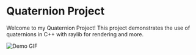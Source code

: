 # Quaternion Project

Welcome to my Quaternion Project!
This project demonstrates the use of quaternions in C++ with raylib for rendering and more.

![Demo GIF](./quaternion_lasers.gif)





